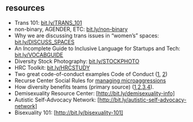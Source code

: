 ## resources


* Trans 101: [bit.ly/TRANS_101](bit.ly/TRANS_101)
* non-binary, AGENDER, ETC: [bit.ly/non-binary](bit.ly/non-binary)
* Why we are discussing trans issues in “women’s” spaces: [bit.ly/DISCUSS_SPACES](bit.ly/DISCUSS_SPACES)
* An Incomplete Guide to Inclusive Language for Startups and Tech: [bit.ly/VOCABGUIDE](bit.ly/VOCABGUIDE)
* Diversity Stock Photography: [bit.ly/STOCKPHOTO](bit.ly/STOCKPHOTO)
* HRC Toolkit: [bit.ly/HRCSTUDY](bit.ly/STOCKPHOTO)
* Two great code-of-conduct examples Code of Conduct ([1](https://medium.com/r/?url=https://donutjs.club/conduct/), [2](https://medium.com/r/?url=https://www.recurse.com/code-of-conduct))
* Recurse Center Social Rules for [managing microaggressions](https://www.recurse.com/manual)
* How diversity benefits teams (primary source) ([1](https://www.mckinsey.com/business-functions/organization/our-insights/why-diversity-matters),[2](https://www.msci.com/documents/10199/04b6f646-d638-4878-9c61-4eb91748a82b),[3](http://gap.hks.harvard.edu/impact-gender-diversity-performance-business-teams-evidence-field-experiment),[4](https://www.gsb.stanford.edu/insights/diversity-work-group-performance)).
* Demisexuality Resource Center: [http://bit.ly/demisexuality-info]
* Autistic Self-Advocacy Network: [http://bit.ly/autistic-self-advocacy-network]
* Bisexuality 101: [http://bit.ly/bisexuality-101]
